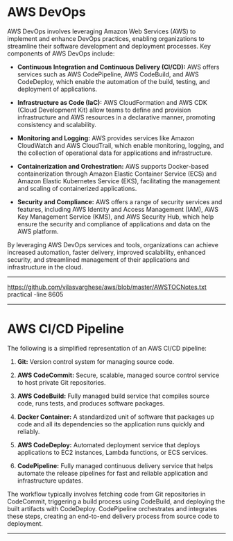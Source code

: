 # AWS DevOps

AWS DevOps involves leveraging Amazon Web Services (AWS) to implement and enhance DevOps practices, enabling organizations to streamline their software development and deployment processes. Key components of AWS DevOps include:

- **Continuous Integration and Continuous Delivery (CI/CD):** AWS offers services such as AWS CodePipeline, AWS CodeBuild, and AWS CodeDeploy, which enable the automation of the build, testing, and deployment of applications.

- **Infrastructure as Code (IaC):** AWS CloudFormation and AWS CDK (Cloud Development Kit) allow teams to define and provision infrastructure and AWS resources in a declarative manner, promoting consistency and scalability.

- **Monitoring and Logging:** AWS provides services like Amazon CloudWatch and AWS CloudTrail, which enable monitoring, logging, and the collection of operational data for applications and infrastructure.

- **Containerization and Orchestration:** AWS supports Docker-based containerization through Amazon Elastic Container Service (ECS) and Amazon Elastic Kubernetes Service (EKS), facilitating the management and scaling of containerized applications.

- **Security and Compliance:** AWS offers a range of security services and features, including AWS Identity and Access Management (IAM), AWS Key Management Service (KMS), and AWS Security Hub, which help ensure the security and compliance of applications and data on the AWS platform.

By leveraging AWS DevOps services and tools, organizations can achieve increased automation, faster delivery, improved scalability, enhanced security, and streamlined management of their applications and infrastructure in the cloud.

***
https://github.com/vilasvarghese/aws/blob/master/AWSTOCNotes.txt
practical -line 8605

***

# AWS CI/CD Pipeline

The following is a simplified representation of an AWS CI/CD pipeline:

1. **Git:** Version control system for managing source code.

2. **AWS CodeCommit:** Secure, scalable, managed source control service to host private Git repositories.

3. **AWS CodeBuild:** Fully managed build service that compiles source code, runs tests, and produces software packages.

4. **Docker Container:** A standardized unit of software that packages up code and all its dependencies so the application runs quickly and reliably.

5. **AWS CodeDeploy:** Automated deployment service that deploys applications to EC2 instances, Lambda functions, or ECS services.

6. **CodePipeline:** Fully managed continuous delivery service that helps automate the release pipelines for fast and reliable application and infrastructure updates.

The workflow typically involves fetching code from Git repositories in CodeCommit, triggering a build process using CodeBuild, and deploying the built artifacts with CodeDeploy. CodePipeline orchestrates and integrates these steps, creating an end-to-end delivery process from source code to deployment.

***
